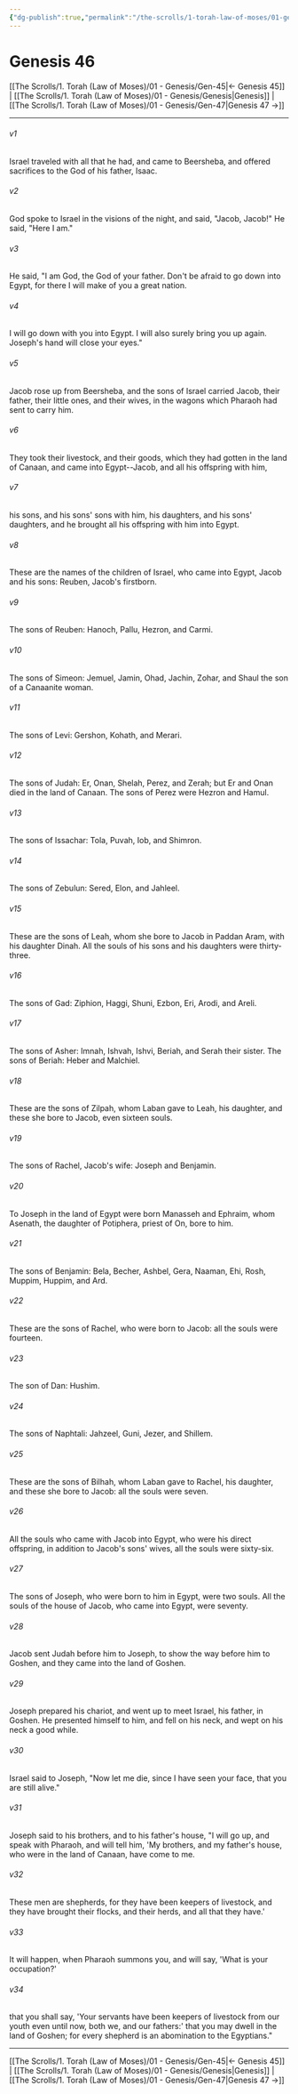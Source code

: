 ```yaml
---
{"dg-publish":true,"permalink":"/the-scrolls/1-torah-law-of-moses/01-genesis/gen-46/","tags":["TheScrolls","TorahLawofMoses"]}
---
```


# Genesis 46

[[The Scrolls/1. Torah (Law of Moses)/01 - Genesis/Gen-45\|← Genesis 45]] | [[The Scrolls/1. Torah (Law of Moses)/01 - Genesis/Genesis\|Genesis]] | [[The Scrolls/1. Torah (Law of Moses)/01 - Genesis/Gen-47\|Genesis 47 →]]
***



###### v1 
Israel traveled with all that he had, and came to Beersheba, and offered sacrifices to the God of his father, Isaac. 

###### v2 
God spoke to Israel in the visions of the night, and said, "Jacob, Jacob!" He said, "Here I am." 

###### v3 
He said, "I am God, the God of your father. Don't be afraid to go down into Egypt, for there I will make of you a great nation. 

###### v4 
I will go down with you into Egypt. I will also surely bring you up again. Joseph's hand will close your eyes." 

###### v5 
Jacob rose up from Beersheba, and the sons of Israel carried Jacob, their father, their little ones, and their wives, in the wagons which Pharaoh had sent to carry him. 

###### v6 
They took their livestock, and their goods, which they had gotten in the land of Canaan, and came into Egypt--Jacob, and all his offspring with him, 

###### v7 
his sons, and his sons' sons with him, his daughters, and his sons' daughters, and he brought all his offspring with him into Egypt. 

###### v8 
These are the names of the children of Israel, who came into Egypt, Jacob and his sons: Reuben, Jacob's firstborn. 

###### v9 
The sons of Reuben: Hanoch, Pallu, Hezron, and Carmi. 

###### v10 
The sons of Simeon: Jemuel, Jamin, Ohad, Jachin, Zohar, and Shaul the son of a Canaanite woman. 

###### v11 
The sons of Levi: Gershon, Kohath, and Merari. 

###### v12 
The sons of Judah: Er, Onan, Shelah, Perez, and Zerah; but Er and Onan died in the land of Canaan. The sons of Perez were Hezron and Hamul. 

###### v13 
The sons of Issachar: Tola, Puvah, Iob, and Shimron. 

###### v14 
The sons of Zebulun: Sered, Elon, and Jahleel. 

###### v15 
These are the sons of Leah, whom she bore to Jacob in Paddan Aram, with his daughter Dinah. All the souls of his sons and his daughters were thirty-three. 

###### v16 
The sons of Gad: Ziphion, Haggi, Shuni, Ezbon, Eri, Arodi, and Areli. 

###### v17 
The sons of Asher: Imnah, Ishvah, Ishvi, Beriah, and Serah their sister. The sons of Beriah: Heber and Malchiel. 

###### v18 
These are the sons of Zilpah, whom Laban gave to Leah, his daughter, and these she bore to Jacob, even sixteen souls. 

###### v19 
The sons of Rachel, Jacob's wife: Joseph and Benjamin. 

###### v20 
To Joseph in the land of Egypt were born Manasseh and Ephraim, whom Asenath, the daughter of Potiphera, priest of On, bore to him. 

###### v21 
The sons of Benjamin: Bela, Becher, Ashbel, Gera, Naaman, Ehi, Rosh, Muppim, Huppim, and Ard. 

###### v22 
These are the sons of Rachel, who were born to Jacob: all the souls were fourteen. 

###### v23 
The son of Dan: Hushim. 

###### v24 
The sons of Naphtali: Jahzeel, Guni, Jezer, and Shillem. 

###### v25 
These are the sons of Bilhah, whom Laban gave to Rachel, his daughter, and these she bore to Jacob: all the souls were seven. 

###### v26 
All the souls who came with Jacob into Egypt, who were his direct offspring, in addition to Jacob's sons' wives, all the souls were sixty-six. 

###### v27 
The sons of Joseph, who were born to him in Egypt, were two souls. All the souls of the house of Jacob, who came into Egypt, were seventy. 

###### v28 
Jacob sent Judah before him to Joseph, to show the way before him to Goshen, and they came into the land of Goshen. 

###### v29 
Joseph prepared his chariot, and went up to meet Israel, his father, in Goshen. He presented himself to him, and fell on his neck, and wept on his neck a good while. 

###### v30 
Israel said to Joseph, "Now let me die, since I have seen your face, that you are still alive." 

###### v31 
Joseph said to his brothers, and to his father's house, "I will go up, and speak with Pharaoh, and will tell him, 'My brothers, and my father's house, who were in the land of Canaan, have come to me. 

###### v32 
These men are shepherds, for they have been keepers of livestock, and they have brought their flocks, and their herds, and all that they have.' 

###### v33 
It will happen, when Pharaoh summons you, and will say, 'What is your occupation?' 

###### v34 
that you shall say, 'Your servants have been keepers of livestock from our youth even until now, both we, and our fathers:' that you may dwell in the land of Goshen; for every shepherd is an abomination to the Egyptians."

***
[[The Scrolls/1. Torah (Law of Moses)/01 - Genesis/Gen-45\|← Genesis 45]] | [[The Scrolls/1. Torah (Law of Moses)/01 - Genesis/Genesis\|Genesis]] | [[The Scrolls/1. Torah (Law of Moses)/01 - Genesis/Gen-47\|Genesis 47 →]]
